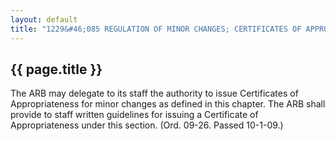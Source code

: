 ---
layout: default 
title: "1229&#46;085 REGULATION OF MINOR CHANGES; CERTIFICATES OF APPROPRIATENESS."---

{{ page.title }}
----------------

The ARB may delegate to its staff the authority to issue Certificates of
Appropriateness for minor changes as defined in this chapter. The ARB
shall provide to staff written guidelines for issuing a Certificate of
Appropriateness under this section. (Ord. 09-26. Passed 10-1-09.)
